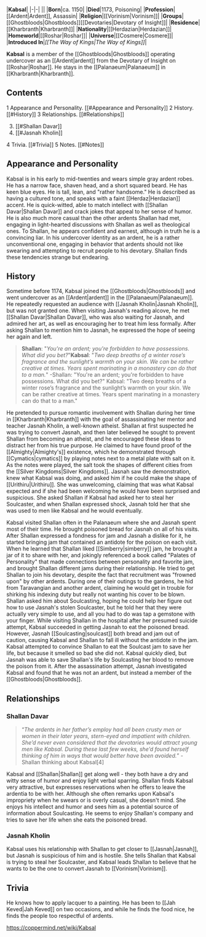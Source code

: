 |**Kabsal**|
|-|-|
||
|**Born**|ca. 1150|
|**Died**|1173, Poisoning|
|**Profession**|[[Ardent\|Ardent]], Assassin|
|**Religion**|[[Vorinism\|Vorinism]]|
|**Groups**|[[Ghostbloods\|Ghostbloods]][[Devotaries\|Devotary of Insight]]|
|**Residence**|[[Kharbranth\|Kharbranth]]|
|**Nationality**|[[Herdazian\|Herdazian]]|
|**Homeworld**|[[Roshar\|Roshar]]|
|**Universe**|[[Cosmere\|Cosmere]]|
|**Introduced In**|*[[The Way of Kings\|The Way of Kings]]*|

**Kabsal** is a member of the [[Ghostbloods\|Ghostbloods]] operating undercover as an [[Ardent\|ardent]] from the Devotary of Insight on [[Roshar\|Roshar]]. He stays in the [[Palanaeum\|Palanaeum]] in [[Kharbranth\|Kharbranth]].

## Contents

1 Appearance and Personality. [[#Appearance and Personality]] 
2 History. [[#History]] 
3 Relationships. [[#Relationships]] 

3. [[#Shallan Davar]] 
3. [[#Jasnah Kholin]] 


4 Trivia. [[#Trivia]] 
5 Notes. [[#Notes]] 


## Appearance and Personality
 
Kabsal is in his early to mid-twenties and wears simple gray ardent robes. He has a narrow face, shaven head, and a short squared beard. He has keen blue eyes. He is tall, lean, and "rather handsome." He is described as having a cultured tone, and speaks with a faint [[Herdaz\|Herdazian]] accent.
He is quick-witted, able to match intellect with [[Shallan Davar\|Shallan Davar]] and crack jokes that appeal to her sense of humor. He is also much more casual than the other ardents Shallan had met, engaging in light-hearted discussions with Shallan as well as theological ones. To Shallan, he appears confident and earnest, although in truth he is a convincing liar. In his undercover identity as an ardent, he is a rather unconventional one, engaging in behavior that ardents should not like swearing and attempting to recruit people to his devotary. Shallan finds these tendencies strange but endearing.

## History
Sometime before 1174, Kabsal joined the [[Ghostbloods\|Ghostbloods]] and went undercover as an [[Ardent\|ardent]] in the [[Palanaeum\|Palanaeum]]. He repeatedly requested an audience with [[Jasnah Kholin\|Jasnah Kholin]], but was not granted one. When visiting Jasnah's reading alcove, he met [[Shallan Davar\|Shallan Davar]], who was also waiting for Jasnah, and admired her art, as well as encouraging her to treat him less formally. After asking Shallan to mention him to Jasnah, he expressed the hope of seeing her again and left.

>**Shallan**: "*You're an ardent; you're forbidden to have possessions. What did you bet?*"**Kabsal**: "*Two deep breaths of a winter rose’s fragrance and the sunlight’s warmth on your skin. We can be rather creative at times. Years spent marinating in a monastery can do that to a man.*"
\-Shallan: "You're an ardent; you're forbidden to have possessions. What did you bet?"
Kabsal: "Two deep breaths of a winter rose’s fragrance and the sunlight’s warmth on your skin. We can be rather creative at times. Years spent marinating in a monastery can do that to a man."


He pretended to pursue romantic involvement with Shallan during her time in [[Kharbranth\|Kharbranth]] with the goal of assassinating her mentor and teacher Jasnah Kholin, a well-known atheist. Shallan at first suspected he was trying to convert Jasnah, and then later believed he sought to prevent Shallan from becoming an atheist, and he encouraged these ideas to distract her from his true purpose. He claimed to have found proof of the [[Almighty\|Almighty's]] existence, which he demonstrated through [[Cymatics\|cymatics]] by playing notes next to a metal plate with salt on it. As the notes were played, the salt took the shapes of different cities from the [[Silver Kingdoms\|Silver Kingdoms]]. Jasnah saw the demonstration, knew what Kabsal was doing, and asked him if he could make the shape of [[Urithiru\|Urithiru]]. She was unwelcoming, claiming that was what Kabsal expected and if she had been welcoming he would have been surprised and suspicious. She asked Shallan if Kabsal had asked her to steal her Soulcaster, and when Shallan expressed shock, Jasnah told her that she was used to men like Kabsal and he would eventually.

 
Kabsal visited Shallan often in the Palanaeum where she and Jasnah spent most of their time. He brought poisoned bread for Jasnah on all of his visits. After Shallan expressed a fondness for jam and Jasnah a dislike for it, he started bringing jam that contained an antidote for the poison on each visit. When he learned that Shallan liked [[Simberry\|simberry]] jam, he brought a jar of it to share with her, and jokingly referenced a book called "Palates of Personality" that made connections between personality and favorite jam, and brought Shallan different jams during their relationship. He tried to get Shallan to join his devotary, despite the fact that recruitment was "frowned upon" by other ardents. During one of their outings to the gardens, he hid from Taravangian and another ardent, claiming he would get in trouble for shirking his indexing duty but really not wanting his cover to be blown. Shallan asked him about Soulcasting, hoping he could help her figure out how to use Jasnah's stolen Soulcaster, but he told her that they were actually very simple to use, and all you had to do was tap a gemstone with your finger.
While visiting Shallan in the hospital after her presumed suicide attempt, Kabsal succeeded in getting Jasnah to eat the poisoned bread. However, Jasnah [[Soulcasting\|soulcast]] both bread and jam out of caution, causing Kabsal and Shallan to fall ill without the antidote in the jam. Kabsal attempted to convince Shallan to eat the Soulcast jam to save her life, but because it smelled so bad she did not. Kabsal quickly died, but Jasnah was able to save Shallan's life by Soulcasting her blood to remove the poison from it. After the assassination attempt, Jasnah investigated Kabsal and found that he was not an ardent, but instead a member of the [[Ghostbloods\|Ghostbloods]].

## Relationships
 
### Shallan Davar
>“*The ardents in her father’s employ had all been crusty men or women in their later years, stern-eyed and impatient with children. She’d never even considered that the devotaries would attract young men like Kabsal. During these last few weeks, she’d found herself thinking of him in ways that would better have been avoided.*”
\-Shallan thinking about Kabsal[4]


Kabsal and [[Shallan\|Shallan]] get along well - they both have a dry and witty sense of humor and enjoy light verbal sparring. Shallan finds Kabsal very attractive, but expresses reservations when he offers to leave the ardentia to be with her. Although she often remarks upon Kabsal's impropriety when he swears or is overly casual, she doesn't mind. She enjoys his intellect and humor and sees him as a potential source of information about Soulcasting. He seems to enjoy Shallan's company and tries to save her life when she eats the poisoned bread.

### Jasnah Kholin
Kabsal uses his relationship with Shallan to get closer to [[Jasnah\|Jasnah]], but Jasnah is suspicious of him and is hostile. She tells Shallan that Kabsal is trying to steal her Soulcaster, and Kabsal leads Shallan to believe that he wants to be the one to convert Jasnah to [[Vorinism\|Vorinism]].

## Trivia
He knows how to apply lacquer to a painting.
He has been to [[Jah Keved\|Jah Keved]] on two occasions, and while he finds the food nice, he finds the people too respectful of ardents.


https://coppermind.net/wiki/Kabsal